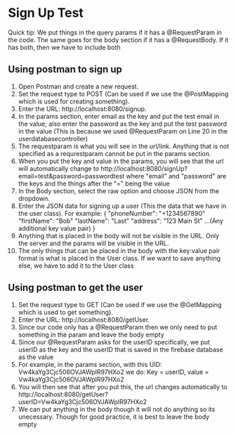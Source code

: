 # Sign Up Test

Quick tip: We put things in the query params if it has a @RequestParam in the code. The same goes for the body section if it has a @RequestBody. If it has both, then we have to include both

## Using postman to sign up
1. Open Postman and create a new request.
2. Set the request type to POST (Can be used if we use the @PostMapping which is used for creating something).
3. Enter the URL: http://localhost:8080/signup.
4. In the params section, enter email as the key and put the test email in the value; also enter the password as the key and put the test password in the value (This is because we used @RequestParam on Line 20 in the userdatabasecontroller)
5. The requestparam is what you will see in the url/link. Anything that is not specified as a requrestparam cannot be put in the params section.
6. When you put the key and value in the params, you will see that the url will automatically change to http://localhost:8080/signUp?email=test&password=passwordtest where "email" and "password" are the keys and the things after the "=" being the value
7. In the Body section, select the raw option and choose JSON from the dropdown.
8. Enter the JSON data for signing up a user (This the data that we have in the user class). For example:
   {
    "phoneNumber": "+1234567890"
    "firstName": "Bob"
    "lastName": "Last"
    "address": "123 Main St"
    ...(Any additional key value pair)
   }
9. Anything that is placed in the body will not be visible in the URL. Only the server and the params will be visible in the URL.
10. The only things that can be placed in the body with the key:value pair format is what is placed in the User class. If we want to save anything else, we have to add it to the User class

## Using postman to get the user
1. Set the request type to GET (Can be used if we use the @GetMapping which is used to get something).
2. Enter the URL: http://localhost:8080/getUser.
3. Since our code only has a @RequestParam then we only need to put something in the param and leave the body empty
4. Since our @RequestParam asks for the userID specifically, we put userID as the key and the userID that is saved in the firebase database as the value
5. For example, in the params section, with this UID: Vw4kaYg3Cjc506OVJAWpIR97HXo2 we do:
   Key = userID, value = Vw4kaYg3Cjc506OVJAWpIR97HXo2
6. You will then see that after you put this, the url changes automatically to http://localhost:8080/getUser?userID=Vw4kaYg3Cjc506OVJAWpIR97HXo2
7. We can put anything in the body though it will not do anything so its unecessary. Though for good practice, it is best to leave the body empty 

